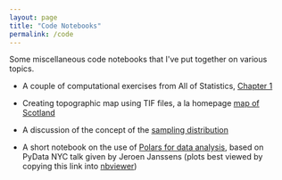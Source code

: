 ```yaml
---
layout: page
title: "Code Notebooks"
permalink: /code
---
```


Some miscellaneous code notebooks that I've put together on various topics.

- A couple of computational exercises from All of Statistics, [Chapter 1](docs/code/all_of_stats_ch1.ipynb)

- Creating topographic map using TIF files, a la homepage [map of Scotland](docs/code/terrain_mapping.ipynb)

- A discussion of the concept of the [sampling distribution](docs/code/sampling_distribution.ipynb)

- A short notebook on the use of [Polars for data analysis](https://github.com/finlaymcalpine/PyDataTalks/blob/main/nyhackr-05-07-2024.ipynb), based on PyData NYC talk given by Jeroen Janssens 
(plots best viewed by copying this link into [nbviewer](https://nbviewer.org))